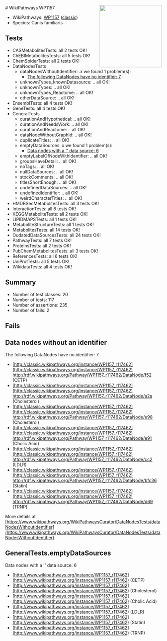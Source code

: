<img style="float: right; width: 200px" src="https://upload.wikimedia.org/wikipedia/commons/thumb/8/83/Wplogo_with_text_500.png/640px-Wplogo_with_text_500.png" />
# WikiPathways WP1157

* WikiPathways: [WP1157](https://wikipathways.org/pathways/WP1157) ([classic](https://classic.wikipathways.org/instance/WP1157))
* Species: Canis familiaris
## Tests
* CASMetabolitesTests: all 2 tests OK!
* ChEBIMetabolitesTests: all 5 tests OK!
* ChemSpiderTests: all 2 tests OK!
* DataNodesTests
    * dataNodesWithoutIdentifier: .x we found 1 problem(s):
        * [The following DataNodes have no identifier: 7](#d2d32fa6)
    * unknownTypes_knownDatasource: .. all OK!
    * unknownTypes: .. all OK!
    * unknownTypes_Reactome: .. all OK!
    * otherDataSource: .. all OK!
* EnsemblTests: all 4 tests OK!
* GeneTests: all 4 tests OK!
* GeneralTests
    * curationAndHypothetical: .. all OK!
    * curationAndNeedsWork: .. all OK!
    * curationAndReactome: .. all OK!
    * dataNodeWithoutGraphId: .. all OK!
    * duplicateTitles: .. all OK!
    * emptyDataSources: x we found 1 problem(s):
        * [Data nodes with a '' data source: 6](#3d121fd1)
    * emptyLabelOfNodeWithIdentifier: .. all OK!
    * groupsHaveDetail: .. all OK!
    * noTags: .. all OK!
    * nullDataSources: .. all OK!
    * stockComments: .. all OK!
    * titlesShortEnough: .. all OK!
    * undefinedDataSources: .. all OK!
    * undefinedIdentifier: .. all OK!
    * weirdCharacterTitles: .. all OK!
* HMDBSecMetabolitesTests: all 3 tests OK!
* InteractionTests: all 8 tests OK!
* KEGGMetaboliteTests: all 2 tests OK!
* LIPIDMAPSTests: all 1 tests OK!
* MetaboliteStructureTests: all 1 tests OK!
* MetabolitesTests: all 14 tests OK!
* OudatedDataSourcesTests: all 24 tests OK!
* PathwayTests: all 7 tests OK!
* ProteinsTests: all 2 tests OK!
* PubChemMetabolitesTests: all 3 tests OK!
* ReferencesTests: all 6 tests OK!
* UniProtTests: all 5 tests OK!
* WikidataTests: all 4 tests OK!


## Summary

* Number of test classes: 20
* Number of tests: 117
* Number of assertions: 235
* Number of fails: 2

## Fails

<a name="d2d32fa6" />

## Data nodes without an identifier

The following DataNodes have no identifier: 7

* [http://classic.wikipathways.org/instance/WP1157_r117462](http://classic.wikipathways.org/instance/WP1157_r117462) http://rdf.wikipathways.org/Pathway/WP1157_r117462/DataNode/f52 (CETP)
* [http://classic.wikipathways.org/instance/WP1157_r117462](http://classic.wikipathways.org/instance/WP1157_r117462) http://rdf.wikipathways.org/Pathway/WP1157_r117462/DataNode/a2a (Cholesterol)
* [http://classic.wikipathways.org/instance/WP1157_r117462](http://classic.wikipathways.org/instance/WP1157_r117462) http://rdf.wikipathways.org/Pathway/WP1157_r117462/DataNode/e98 (Cholesterol)
* [http://classic.wikipathways.org/instance/WP1157_r117462](http://classic.wikipathways.org/instance/WP1157_r117462) http://rdf.wikipathways.org/Pathway/WP1157_r117462/DataNode/e91 (Cholic Acid)
* [http://classic.wikipathways.org/instance/WP1157_r117462](http://classic.wikipathways.org/instance/WP1157_r117462) http://rdf.wikipathways.org/Pathway/WP1157_r117462/DataNode/cc2 (LDLR)
* [http://classic.wikipathways.org/instance/WP1157_r117462](http://classic.wikipathways.org/instance/WP1157_r117462) http://rdf.wikipathways.org/Pathway/WP1157_r117462/DataNode/bfc36 (Statin)
* [http://classic.wikipathways.org/instance/WP1157_r117462](http://classic.wikipathways.org/instance/WP1157_r117462) http://rdf.wikipathways.org/Pathway/WP1157_r117462/DataNode/d69 (TRNP)


More details at [https://www.wikipathways.org/WikiPathwaysCurator/DataNodesTests/dataNodesWithoutIdentifier](https://www.wikipathways.org/WikiPathwaysCurator/DataNodesTests/dataNodesWithoutIdentifier)

<a name="3d121fd1" />

## GeneralTests.emptyDataSources

Data nodes with a '' data source: 6

* [http://www.wikipathways.org/instance/WP1157_r117462](http://www.wikipathways.org/instance/WP1157_r117462) (CETP)
* [http://www.wikipathways.org/instance/WP1157_r117462](http://www.wikipathways.org/instance/WP1157_r117462) (Cholesterol)
* [http://www.wikipathways.org/instance/WP1157_r117462](http://www.wikipathways.org/instance/WP1157_r117462) (Cholic Acid)
* [http://www.wikipathways.org/instance/WP1157_r117462](http://www.wikipathways.org/instance/WP1157_r117462) (LDLR)
* [http://www.wikipathways.org/instance/WP1157_r117462](http://www.wikipathways.org/instance/WP1157_r117462) (Statin)
* [http://www.wikipathways.org/instance/WP1157_r117462](http://www.wikipathways.org/instance/WP1157_r117462) (TRNP)


